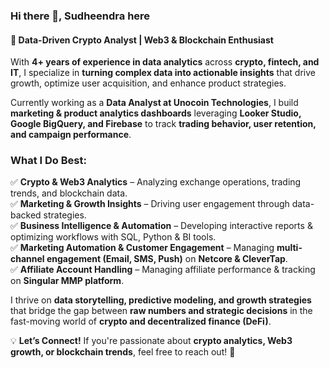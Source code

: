 ### Hi there 👋, Sudheendra here
#### 🚀 **Data-Driven Crypto Analyst | Web3 & Blockchain Enthusiast**  

With **4+ years of experience in data analytics** across **crypto, fintech, and IT**, I specialize in **turning complex data into actionable insights** that drive growth, optimize user acquisition, and enhance product strategies.  

Currently working as a **Data Analyst at Unocoin Technologies**, I build **marketing & product analytics dashboards** leveraging **Looker Studio, Google BigQuery, and Firebase** to track **trading behavior, user retention, and campaign performance**.  

### **What I Do Best:**  
✅ **Crypto & Web3 Analytics** – Analyzing exchange operations, trading trends, and blockchain data.  
✅ **Marketing & Growth Insights** – Driving user engagement through data-backed strategies.  
✅ **Business Intelligence & Automation** – Developing interactive reports & optimizing workflows with SQL, Python & BI tools.  
✅ **Marketing Automation & Customer Engagement** – Managing **multi-channel engagement (Email, SMS, Push)** on **Netcore & CleverTap**.  
✅ **Affiliate Account Handling** – Managing affiliate performance & tracking on **Singular MMP platform**.  

I thrive on **data storytelling, predictive modeling, and growth strategies** that bridge the gap between **raw numbers and strategic decisions** in the fast-moving world of **crypto and decentralized finance (DeFi)**.  

💡 **Let’s Connect!** If you're passionate about **crypto analytics, Web3 growth, or blockchain trends**, feel free to reach out! 🚀
